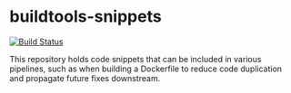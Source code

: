 # buildtools-snippets

[![Build Status](https://jenkins.capra.tv/buildStatus/icon?job=buildtools-snippets/master)](https://jenkins.capra.tv/job/buildtools-snippets/job/master/)

This repository holds code snippets that can be included in various
pipelines, such as when building a Dockerfile to reduce code duplication
and propagate future fixes downstream.
